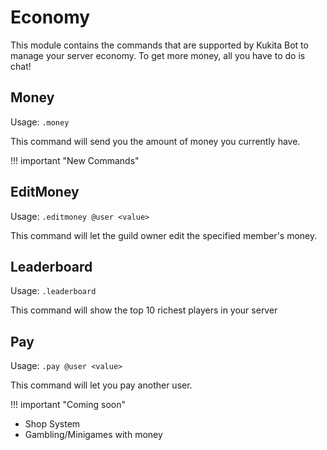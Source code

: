 # Economy

This module contains the commands that are supported by Kukita Bot to manage your server economy. To get more money, all you have to do is chat!

## Money

Usage: `.money`

This command will send you the amount of money you currently have.

!!! important "New Commands"

## EditMoney

Usage: `.editmoney @user <value>`

This command will let the guild owner edit the specified member's money.

## Leaderboard

Usage: `.leaderboard`

This command will show the top 10 richest players in your server

## Pay

Usage: `.pay @user <value>`

This command will let you pay another user.

!!! important "Coming soon"

* Shop System
* Gambling/Minigames with money

